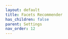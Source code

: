 ```yaml
---
layout: default
title: Facets Recommender
has_children: false
parent: Settings
nav_order: 12
---
```

